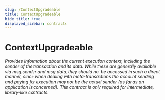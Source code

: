```yaml
---
slug: /ContextUpgradeable
title: ContextUpgradeable
hide_title: true
displayed_sidebar: contracts
---
```


# ContextUpgradeable

_Provides information about the current execution context, including the sender of the transaction and its data. While these are generally available via msg.sender and msg.data, they should not be accessed in such a direct manner, since when dealing with meta-transactions the account sending and paying for execution may not be the actual sender (as far as an application is concerned). This contract is only required for intermediate, library-like contracts._
